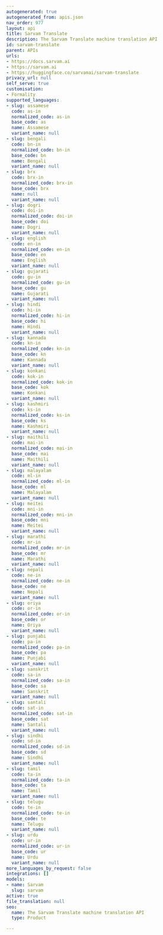 ```yaml
---
autogenerated: true
autogenerated_from: apis.json
nav_order: 977
layout: api
title: Sarvam Translate
description: The Sarvam Translate machine translation API
id: sarvam-translate
parent: APIs
urls:
- https://docs.sarvam.ai
- https://sarvam.ai
- https://huggingface.co/sarvamai/sarvam-translate
privacy_url: null
self_serve: true
customisation:
- Formality
supported_languages:
- slug: assamese
  code: as-in
  normalized_code: as-in
  base_code: as
  name: Assamese
  variant_name: null
- slug: bengali
  code: bn-in
  normalized_code: bn-in
  base_code: bn
  name: Bengali
  variant_name: null
- slug: brx
  code: brx-in
  normalized_code: brx-in
  base_code: brx
  name: null
  variant_name: null
- slug: dogri
  code: doi-in
  normalized_code: doi-in
  base_code: doi
  name: Dogri
  variant_name: null
- slug: english
  code: en-in
  normalized_code: en-in
  base_code: en
  name: English
  variant_name: null
- slug: gujarati
  code: gu-in
  normalized_code: gu-in
  base_code: gu
  name: Gujarati
  variant_name: null
- slug: hindi
  code: hi-in
  normalized_code: hi-in
  base_code: hi
  name: Hindi
  variant_name: null
- slug: kannada
  code: kn-in
  normalized_code: kn-in
  base_code: kn
  name: Kannada
  variant_name: null
- slug: konkani
  code: kok-in
  normalized_code: kok-in
  base_code: kok
  name: Konkani
  variant_name: null
- slug: kashmiri
  code: ks-in
  normalized_code: ks-in
  base_code: ks
  name: Kashmiri
  variant_name: null
- slug: maithili
  code: mai-in
  normalized_code: mai-in
  base_code: mai
  name: Maithili
  variant_name: null
- slug: malayalam
  code: ml-in
  normalized_code: ml-in
  base_code: ml
  name: Malayalam
  variant_name: null
- slug: meitei
  code: mni-in
  normalized_code: mni-in
  base_code: mni
  name: Meitei
  variant_name: null
- slug: marathi
  code: mr-in
  normalized_code: mr-in
  base_code: mr
  name: Marathi
  variant_name: null
- slug: nepali
  code: ne-in
  normalized_code: ne-in
  base_code: ne
  name: Nepali
  variant_name: null
- slug: oriya
  code: or-in
  normalized_code: or-in
  base_code: or
  name: Oriya
  variant_name: null
- slug: punjabi
  code: pa-in
  normalized_code: pa-in
  base_code: pa
  name: Punjabi
  variant_name: null
- slug: sanskrit
  code: sa-in
  normalized_code: sa-in
  base_code: sa
  name: Sanskrit
  variant_name: null
- slug: santali
  code: sat-in
  normalized_code: sat-in
  base_code: sat
  name: Santali
  variant_name: null
- slug: sindhi
  code: sd-in
  normalized_code: sd-in
  base_code: sd
  name: Sindhi
  variant_name: null
- slug: tamil
  code: ta-in
  normalized_code: ta-in
  base_code: ta
  name: Tamil
  variant_name: null
- slug: telugu
  code: te-in
  normalized_code: te-in
  base_code: te
  name: Telugu
  variant_name: null
- slug: urdu
  code: ur-in
  normalized_code: ur-in
  base_code: ur
  name: Urdu
  variant_name: null
more_languages_by_request: false
integrations: []
models:
- name: Sarvam
  slug: sarvam
active: true
file_translation: null
seo:
  name: The Sarvam Translate machine translation API
  type: Product

---
```


